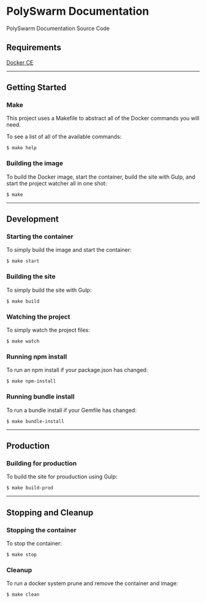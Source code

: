 # PolySwarm Documentation

PolySwarm Documentation Source Code

## Requirements

[Docker CE](https://www.docker.com/community-edition)

---

## Getting Started

### Make

This project uses a Makefile to abstract all of the Docker commands you will need.

To see a list of all of the available commands:

    $ make help

### Building the image

To build the Docker image, start the container, build the site with Gulp, and start the project watcher all in one shot:

    $ make

---

## Development

### Starting the container

To simply build the image and start the container:

    $ make start

### Building the site

To simply build the site with Gulp:

    $ make build

### Watching the project

To simply watch the project files:

    $ make watch

### Running npm install

To run an npm install if your package.json has changed:

    $ make npm-install

### Running bundle install

To run a bundle install if your Gemfile has changed:

    $ make bundle-install

---

## Production

### Building for production

To build the site for prouduction using Gulp:

    $ make build-prod

---

## Stopping and Cleanup

### Stopping the container

To stop the container:

    $ make stop

### Cleanup

To run a docker system prune and remove the container and image:

    $ make clean
